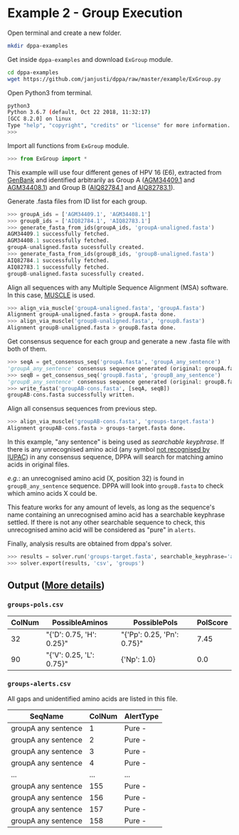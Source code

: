 # Example 2 - Group Execution

Open terminal and create a new folder.

```bash
mkdir dppa-examples
```

Get inside `dppa-examples` and download `ExGroup` module.

```bash
cd dppa-examples
wget https://github.com/janjusti/dppa/raw/master/example/ExGroup.py
```

Open Python3 from terminal.

```bash
python3
Python 3.6.7 (default, Oct 22 2018, 11:32:17) 
[GCC 8.2.0] on linux
Type "help", "copyright", "credits" or "license" for more information.
>>> 
```

Import all functions from `ExGroup` module.

```python
>>> from ExGroup import *
```

This example will use four different genes of HPV 16 (E6), extracted from [GenBank](https://www.ncbi.nlm.nih.gov/genbank/) and identified arbitrarily as Group A ([AGM34409.1](https://www.ncbi.nlm.nih.gov/protein/AGM34409.1) and [AGM34408.1](https://www.ncbi.nlm.nih.gov/protein/AGM34408.1)) and Group B ([AIQ82784.1](https://www.ncbi.nlm.nih.gov/protein/AIQ82784.1) and [AIQ82783.1](https://www.ncbi.nlm.nih.gov/protein/AIQ82783.1)).

Generate .fasta files from ID list for each group.

```python
>>> groupA_ids = ['AGM34409.1', 'AGM34408.1']
>>> groupB_ids = ['AIQ82784.1', 'AIQ82783.1']
>>> generate_fasta_from_ids(groupA_ids, 'groupA-unaligned.fasta')
AGM34409.1 successfully fetched.
AGM34408.1 successfully fetched.
groupA-unaligned.fasta sucessfully created.
>>> generate_fasta_from_ids(groupB_ids, 'groupB-unaligned.fasta')
AIQ82784.1 successfully fetched.
AIQ82783.1 successfully fetched.
groupB-unaligned.fasta sucessfully created.
```

Align all sequences with any Multiple Sequence Alignment (MSA) software. In this case, [MUSCLE](https://www.drive5.com/muscle/) is used.

```python
>>> align_via_muscle('groupA-unaligned.fasta', 'groupA.fasta')
Alignment groupA-unaligned.fasta > groupA.fasta done.
>>> align_via_muscle('groupB-unaligned.fasta', 'groupB.fasta')
Alignment groupB-unaligned.fasta > groupB.fasta done.
```

Get consensus sequence for each group and generate a new .fasta file with both of them.

```python
>>> seqA = get_consensus_seq('groupA.fasta', 'groupA_any_sentence')
'groupA_any_sentence' consensus sequence generated (original: groupA.fasta)
>>> seqB = get_consensus_seq('groupB.fasta', 'groupB_any_sentence')
'groupB_any_sentence' consensus sequence generated (original: groupB.fasta)
>>> write_fasta('groupAB-cons.fasta', [seqA, seqB])
groupAB-cons.fasta successfully written.
```

Align all consensus sequences from previous step.

```python
>>> align_via_muscle('groupAB-cons.fasta', 'groups-target.fasta')
Alignment groupAB-cons.fasta > groups-target.fasta done.
```

In this example, "any sentence" is being used as *searchable keyphrase*. If there is any unrecognised amino acid (any symbol [not recognised by IUPAC](https://www.bioinformatics.org/sms2/iupac.html)) in any consensus sequence, DPPA will search for matching amino acids in original files. 

*e.g.*: an unrecognised amino acid (X, position 32) is found in `groupB_any_sentence` sequence. DPPA will look into `groupB.fasta` to check which amino acids X could be.

This feature works for any amount of levels, as long as the sequence's name containing an unrecognised amino acid has a searchable keyphrase settled. If there is not any other searchable sequence to check, this unrecognised amino acid will be considered as "pure" in `alerts`.

Finally, analysis results are obtained from dppa's solver.

```python
>>> results = solver.run('groups-target.fasta', searchable_keyphrase='any sentence')
>>> solver.export(results, 'csv', 'groups')
```

## Output ([More details](../docs/report-exp.md))

### `groups-pols.csv`

| ColNum | PossibleAminos               | PossiblePols                   | PolScore |
|--------|------------------------------|--------------------------------|----------|
| 32     | "\{'D': 0\.75, 'H': 0\.25\}" | "\{'Pp': 0\.25, 'Pn': 0\.75\}" | 7\.45    |
| 90     | "\{'V': 0\.25, 'L': 0\.75\}" | \{'Np': 1\.0\}                 | 0\.0     |

### `groups-alerts.csv`

All gaps and unidentified amino acids are listed in this file.

| SeqName             | ColNum | AlertType |
|---------------------|--------|-----------|
| groupA any sentence | 1      | Pure \-   |
| groupA any sentence | 2      | Pure \-   |
| groupA any sentence | 3      | Pure \-   |
| groupA any sentence | 4      | Pure \-   |
| \.\.\.              | \.\.\. | \.\.\.    |
| groupA any sentence | 155    | Pure \-   |
| groupA any sentence | 156    | Pure \-   |
| groupA any sentence | 157    | Pure \-   |
| groupA any sentence | 158    | Pure \-   |